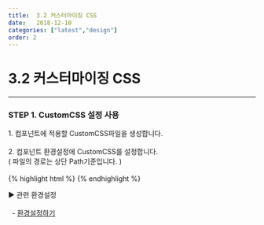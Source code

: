 ```yaml
---
title:  3.2 커스터마이징 CSS
date:   2018-12-10
categories: ["latest","design"]
order: 2
---
```


3.2 커스터마이징 CSS
===

---

### STEP 1. CustomCSS 설정 사용
<div>1. 컴포넌트에 적용할 CustomCSS파일을 생성합니다.</div>
<br>

<div>
    2. 컴포넌트 환경설정에 CustomCSS를 설정합니다.<br>
    ( 파일의 경로는 상단 Path기준입니다. )
</div>
<br>
{% highlight html %}
<script>
    var SBUxConfig = {
        Path : "/resources/SBUx/",  
        SBGrid : {
            Version2_5 : true
        },
        SBChart : {
            Version2_0 : true
        },
        CustomCSS : "생성한CSS파일명.css"
    };
</script>
{% endhighlight %}

<sbux-tabs id="explainTab" name="explainTab" uitype="normal" title-target-id-array="exTab1" 
           title-text-array="설명">
</sbux-tabs>
<div class="tab-content">
    <div id="exTab1">
        ▶ 관련 환경설정<br><br>
        &nbsp;&nbsp;- <a href="https://softbowllab.github.io/sbux/tutorial/latest/basic.configSetting#basic" target="_blank">환경설정하기</a><br>
    </div>
</div>